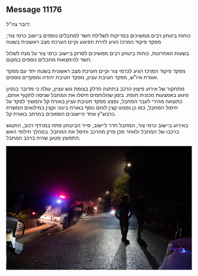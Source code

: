 ## Message 11176

דובר צה"ל:

כוחות ביטחון רבים ממשיכים בסריקות לשלילת חשד למחבלים נוספים ביישוב כרמי צור; מפקד פיקוד המרכז הגיע לזירת הפיגוע וקיים הערכת מצב ראשונית בשטח

בשעות האחרונות, כוחות ביטחון רבים ממשיכים לסרוק ביישוב כרמי צור על מנת לשלול חשד להימצאות מחבלים נוספים במקום.

מפקד פיקוד המרכז הגיע לכרמי צור וקיים הערכת מצב ראשונית בשטח יחד עם מפקד אוגדת איו"ש, מפקד חטיבת עציון, מפקד חטיבת יהודה ומפקדים נוספים.

מתחקור של אירוע פיצוץ הרכב בתחנת הדלק בצומת גוש עציון, עולה כי מדובר בנסיון פיגוע באמצעות מכונית תופת. בזמן שהלוחמים חיסלו את המחבל שניסה לתקוף אותם, כתוצאה מהירי לעבר המחבל, נפצע מפקד חטיבת עציון באורח קל והמשיך לפקד על חיסול המחבל, כמו כן נפצעו קצין לוחם נוסף באורח בינוני וקצין במילואים המשרת כרבש"ץ אחד היישובים הסמוכים במרחב באורח קל.

באירוע ביישוב כרמי צור, המחבל חדר ליישוב, סייר הביטחון פתח במרדף רכוב, התנגש ברכבו של המחבל ולאחר מכן פרק מהרכב וחיסל את המחבל. 
במהלך חילופי האש התפוצץ מטען שהיה ברכב המחבל.

![Photo](11176/11176_photo.jpg)
